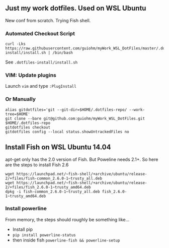 ## Just my work dotfiles. Used on WSL Ubuntu

New conf from scratch. Trying Fish shell.

### Automated Checkout Script

```
curl -Lks https://raw.githubusercontent.com/guiohm/myWork_WSL_DotFiles/master/.dotfiles-install/install.sh | /bin/bash
```

See `.dotfiles-install/install.sh`

### VIM: Update plugins

Launch `vim` and type `:PlugInstall`

### Or Manually

```
alias gitdotfiles='git --git-dir=$HOME/.dotfiles-repo/ --work-tree=$HOME'
git clone --bare git@github.com:guiohm/myWork_WSL_DotFiles.git $HOME/.dotfiles-repo
gitdotfiles checkout
gitdotfiles config --local status.showUntrackedFiles no
```

## Install Fish on WSL Ubuntu 14.04

apt-get only has the 2.0 version of Fish. But Poweline needs 2.1+. So here are the steps to install Fish 2.6
```
wget https://launchpad.net/~fish-shell/+archive/ubuntu/release-2/+files/fish-common_2.6.0-1~trusty_all.deb
wget https://launchpad.net/~fish-shell/+archive/ubuntu/release-2/+files/fish_2.6.0-1~trusty_amd64.deb
dpkg -i fish-common_2.6.0-1~trusty_all.deb fish_2.6.0-1~trusty_amd64.deb
```

### Install powerline

From memory, the steps should roughly be something like...
- Install pip
- `pip install powerline-status`
- then inside fish `powerline-fish && powerline-setup`
